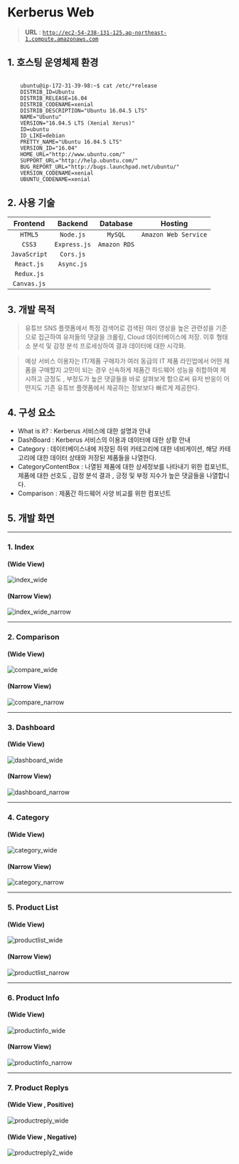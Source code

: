 # Kerberus Web

> **URL** : [`http://ec2-54-238-131-125.ap-northeast-1.compute.amazonaws.com`](http://ec2-54-238-131-125.ap-northeast-1.compute.amazonaws.com)

## 1. 호스팅 운영체제 환경

~~~

    ubuntu@ip-172-31-39-98:~$ cat /etc/*release
    DISTRIB_ID=Ubuntu
    DISTRIB_RELEASE=16.04
    DISTRIB_CODENAME=xenial
    DISTRIB_DESCRIPTION="Ubuntu 16.04.5 LTS"
    NAME="Ubuntu"
    VERSION="16.04.5 LTS (Xenial Xerus)"
    ID=ubuntu
    ID_LIKE=debian
    PRETTY_NAME="Ubuntu 16.04.5 LTS"
    VERSION_ID="16.04"
    HOME_URL="http://www.ubuntu.com/"
    SUPPORT_URL="http://help.ubuntu.com/"
    BUG_REPORT_URL="http://bugs.launchpad.net/ubuntu/"
    VERSION_CODENAME=xenial
    UBUNTU_CODENAME=xenial

~~~

## 2. 사용 기술

| Frontend | Backend | Database | Hosting |
|:--------:|:--------:|:-------:|:-------:|
| `HTML5` | `Node.js` | `MySQL`| `Amazon Web Service`
| `CSS3` | `Express.js` | `Amazon RDS` |
| `JavaScript` | `Cors.js` | |
| `React.js` | `Async.js` | |
| `Redux.js` |  | |
| `Canvas.js` | | |

## 3. 개발 목적

> 유튜브 SNS 플랫폼에서 특정 검색어로 검색된 여러 영상을 높은 관련성을 기준으로 접근하여 유저들의 댓글을 크롤링, Cloud 데이터베이스에 저장. 이후 형태소 분석 및 감정 분석 프로세싱하여 결과 데이터에 대한 시각화.

> 예상 서비스 이용자는 IT/제품 구매자가 여러 동급의 IT 제품 라인업에서 어떤 제품을 구매할지 고민이 되는 경우 신속하게 제품간 하드웨어 성능을 취합하여 제시하고
긍정도 , 부정도가 높은 댓글들을 바로 살펴보게 함으로써 유저 반응이 어떤지도 기존 유튜브 플랫폼에서 제공하는 정보보다 빠르게 제공한다.

## 4. 구성 요소

- What is it? : Kerberus 서비스에 대한 설명과 안내
- DashBoard : Kerberus 서비스의 이용과 데이터에 대한 상황 안내
- Category : 데이터베이스내에 저장된 하위 카테고리에 대한 네비게이션, 해당 카테고리에 대한 데이터 상태와 저장된 제품들을 나열한다.
- CategoryContentBox : 나열된 제품에 대한 상세정보를 나타내기 위한 컴포넌트, 제품에 대한 선호도 , 감정 분석 결과 , 긍정 및 부정 지수가 높은 댓글들을 나열합니다.
- Comparison : 제품간 하드웨어 사양 비교를 위한 컴포넌트

## 5. 개발 화면

<hr />

### 1. Index

#### (Wide View)

 ![index_wide](./images/index_wide.png)

#### (Narrow View)

 ![index_wide_narrow](./images/index_swallow.png)

<hr />

### 2. Comparison

#### (Wide View)

 ![compare_wide](./images/product_compare_wide.png)

#### (Narrow View)

 ![compare_narrow](./images/product_compare_swallow.png)

<hr />

### 3. Dashboard 

#### (Wide View)

 ![dashboard_wide](./images/dashboard_wide.png)

#### (Narrow View)

 ![dashboard_narrow](./images/dashboard_swallow.png)

<hr />

### 4. Category 

#### (Wide View)

 ![category_wide](./images/category_wide.png)

#### (Narrow View)

 ![category_narrow](./images/category_swallow.png)

<hr />

### 5. Product List

#### (Wide View)

 ![productlist_wide](./images/product_list_wide.png)

#### (Narrow View)

 ![productlist_narrow](./images/product_list_swallow.png)

<hr />

### 6. Product Info

#### (Wide View)

 ![productinfo_wide](./images/product_info_wide.png)

#### (Narrow View)

 ![productinfo_narrow](./images/product_info_swallow.png)

<hr />

### 7. Product Replys

#### (Wide View , Positive)

 ![productreply_wide](./images/product_replys_wide.png)

#### (Wide View , Negative)

 ![productreply2_wide](./images/product_replys2_wide.png)




